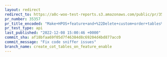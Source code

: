 ```yaml
---
layout: redirect
redirect_to: https://a8c-woo-test-reports.s3.amazonaws.com/public/pr/35357/api/index.html
pr_number: 35357
pr_title_encoded: "Make+HPOS+feature+and+%22Delete+custom+order+tables%22+tool+work+nicely+together"
pr_test_type: api
last_published: "2022-12-08 15:00:46 +0000"
commit_sha: af18bfaa69f05d7f46384d8c69204d4bd877acc0
commit_message: "Fix code sniffer issues"
branch_name: create_cot_tables_on_feature_enable
---
```

